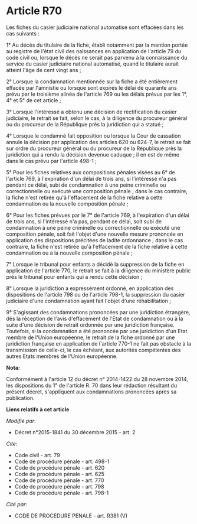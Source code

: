 # Article R70

Les fiches du casier judiciaire national automatisé sont effacées dans les cas suivants : 

1° Au décès du titulaire de la fiche, établi notamment par la mention portée au registre de l'état civil des naissances en
application de l'article 79 du code civil ou, lorsque le décès ne serait pas parvenu à la connaissance du service du casier
judiciaire national automatisé, quand le titulaire aurait atteint l'âge de cent vingt ans ; 

2° Lorsque la condamnation mentionnée sur la fiche a été entièrement effacée par l'amnistie ou lorsque sont expirés le délai
de quarante ans prévu par le troisième alinéa de l'article 769 ou les délais prévus par les 1°, 4° et 5° de cet article ; 

3° Lorsque l'intéressé a obtenu une décision de rectification du casier judiciaire, le retrait se fait, selon le cas, à la
diligence du procureur général ou du procureur de la République près la juridiction qui a statué ; 

4° Lorsque le condamné fait opposition ou lorsque la Cour de cassation annule la décision par application des articles 620 ou
624-7, le retrait se fait sur ordre du procureur général ou du procureur de la République près la juridiction qui a rendu la
décision devenue caduque ; il en est de même dans le cas prévu par l'article 498-1 ; 

5° Pour les fiches relatives aux compositions pénales visées au 6° de l'article 769, à l'expiration d'un délai de trois ans,
si l'intéressé n'a pas pendant ce délai, subi de condamnation à une peine criminelle ou correctionnelle ou exécuté une
composition pénale ; dans le cas contraire, la fiche n'est retirée qu'à l'effacement de la fiche relative à cette
condamnation ou la nouvelle composition pénale ; 

6° Pour les fiches prévues par le 7° de l'article 769, à l'expiration d'un délai de trois ans, si l'intéressé n'a pas,
pendant ce délai, soit subi de condamnation à une peine criminelle ou correctionnelle ou exécuté une composition pénale, soit
fait l'objet d'une nouvelle mesure prononcée en application des dispositions précitées de ladite ordonnance ; dans le cas
contraire, la fiche n'est retirée qu'à l'effacement de la fiche relative à cette condamnation ou à la nouvelle composition
pénale ; 

7° Lorsque le tribunal pour enfants a décidé la suppression de la fiche en application de l'article 770, le retrait se fait à
la diligence du ministère public près le tribunal pour enfants qui a rendu cette décision ; 

8° Lorsque la juridiction a expressément ordonné, en application des dispositions de l'article 798 ou de l'article 798-1, la
suppression du casier judiciaire d'une condamnation ayant fait l'objet d'une réhabilitation ;

9° S'agissant des condamnations prononcées par une juridiction étrangère, dès la réception de l'avis d'effacement de l'Etat
de condamnation ou à la suite d'une décision de retrait ordonnée par une juridiction française. Toutefois, si la condamnation
a été prononcée par une juridiction d'un Etat membre de l'Union européenne, le retrait de la fiche ordonné par une
juridiction française en application de l'article 770-1 ne fait pas obstacle à la transmission de celle-ci, le cas échéant,
aux autorités compétentes des autres Etats membres de l'Union européenne.

**Nota:**

Conformément à l'article 12 du décret n° 2014-1422 du 28 novembre 2014, les dispositions du 1° de l'article R. 70 dans leur
rédaction résultant du présent décret, s'appliquent aux condamnations prononcées après sa publication.

**Liens relatifs à cet article**

_Modifié par_:

  - Décret n°2015-1841 du 30 décembre 2015 - art. 2

_Cite_:

  - Code civil - art. 79
  - Code de procédure pénale - art. 498-1
  - Code de procédure pénale - art. 620
  - Code de procédure pénale - art. 625
  - Code de procédure pénale - art. 770
  - Code de procédure pénale - art. 798
  - Code de procédure pénale - art. 798-1

_Cité par_:

  - CODE DE PROCEDURE PENALE - art. R381 (V)
